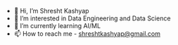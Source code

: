 - 👋 Hi, I’m Shresht Kashyap
- 👀 I’m interested in Data Engineering and Data Science
- 🌱 I’m currently learning AI/ML
- 📫 How to reach me - shreshtkashyap@gmail.com

<!---
Sk1499/Sk1499 is a ✨ special ✨ repository because its `README.md` (this file) appears on your GitHub profile.
You can click the Preview link to take a look at your changes.
--->

